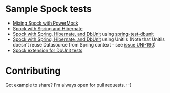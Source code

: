 # Sample Spock tests
* [Mixing Spock with PowerMock](src/test/groovy/com/cumego/poligon/spock/StaticCalcTest.groovy)
* [Spock with Spring and Hibernate](src/test/groovy/com/cumego/poligon/spock/repository/BookRepositorySpringTest.groovy)
* [Spock with Spring, Hibernate, and DbUnit](src/test/groovy/com/cumego/poligon/spock/repository/BookRepositorySpringDbUnitTest.groovy) using [spring-test-dbunit](http://springtestdbunit.github.io/spring-test-dbunit)
* [Spock with Spring, Hibernate, and DbUnit](src/test/groovy/com/cumego/poligon/spock/repository/BookRepositoryUnitilsTest.groovy) using Unitils
  (Note that Unitils doesn't reuse Datasource from Spring context - see [issue UNI-190](https://unitils.atlassian.net/browse/UNI-190))
* [Spock extension for DbUnit tests](https://github.com/janbols/spock-dbunit)

# Contributing
Got example to share? I'm always open for pull requests. :-)
